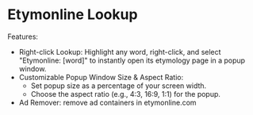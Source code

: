 # Etymonline Lookup

Features:
- Right-click Lookup: Highlight any word, right-click, and select "Etymonline: [word]" to instantly open its etymology page in a popup window.
- Customizable Popup Window  Size & Aspect Ratio:  
  - Set popup size as a percentage of your screen width.
  - Choose the aspect ratio (e.g., 4:3, 16:9, 1:1) for the popup.
- Ad Remover: remove ad containers in etymonline.com
